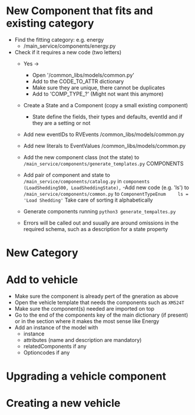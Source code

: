 # New Component that fits and existing category
- Find the fitting category: e.g. energy
    - /main_service/components/energy.py
- Check if it requires a new code (two letters)
    - Yes ->
        - Open '/common_libs/models/common.py'
        - Add to the CODE_TO_ATTR dictionary
        - Make sure they are unique, there cannot be duplicates
        - Add to 'COMP_TYPE_?' (Might not want this anymore)

    - Create a State and a Component (copy a small existing component)
        - State define the fields, their types and defaults, eventId and if they are a setting or not

    - Add new eventIDs to RVEvents /common_libs/models/common.py
    - Add new literals to EventValues /common_libs/models/common.py

    - Add the new component class (not the state) to `/main_service/components/generate_templates.py` COMPONENTS
    - Add pair of component and state to `/main_service/components/catalog.py` in `components`
        `(LoadShedding500, LoadSheddingState),`
    -Add new code (e.g. 'ls') to `/main_service/components/common.py` to `ComponentTypeEnum`
        `    ls = 'Load Shedding'`
        Take care of sorting it alphabetically

    - Generate components running `python3 generate_tempaltes.py`
    - Errors will be called out and suually are around omissions in the required schema, such as a description for a state property


# New Category


# Add to vehicle
- Make sure the component is already pert of the gneration as above
- Open the vehicle template that needs the components such as `XM524T`
- Make sure the component(s) needed are imported on top
- Go to the end of the components key of the main dictionary (if present) or in the section where it makes the most sense like Energy
- Add an instance of the model with
    - instance
    - attributes (name and description are mandatory)
    - relatedComponents if any
    - Optioncodes if any



# Upgrading a vehicle component



# Creating a new vehicle
